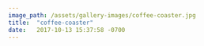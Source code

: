 ```yaml
---
image_path: /assets/gallery-images/coffee-coaster.jpg
title:  "coffee-coaster"
date:   2017-10-13 15:37:58 -0700
---
```



